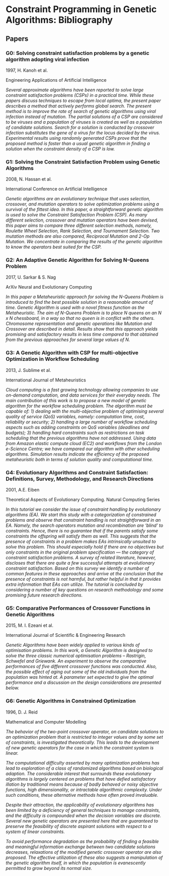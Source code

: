 # Constraint Programming in Genetic Algorithms: Bibliography

## Papers

### G0: Solving constraint satisfaction problems by a genetic algorithm adopting viral infection

1997, H. Kanoh et al.

Engineering Applications of Artificial Intelligence

*Several approximate algorithms have been reported to solve large constraint satisfaction problems (CSPs) in a practical time. While these papers discuss techniques to escape from local optima, the present paper describes a method that actively performs global search. The present method is to improve the rate of search of genetic algorithms using viral infection instead of mutation. The partial solutions of a CSP are considered to be viruses and a population of viruses is created as well as a population of candidate solutions. Search for a solution is conducted by crossover infection substitutes the gene of a virus for the locus decided by the virus. Experimental results using randomly generated CSPs prove that the proposed method is faster than a usual genetic algorithm in finding a solution when the constraint density of a CSP is low.*

### G1: Solving the Constraint Satisfaction Problem using Genetic Algorithms

2008, N. Hassan et al.

International Conference on Artificial Intelligence

*Genetic algorithms are an evolutionary technique that uses selection, crossover, and mutation operators to solve optimization problems using a survival of the fittest idea. In this paper, a straightforward genetic algorithm is used to solve the Constraint Satisfaction Problem (CSP). As many different selection, crossover and mutation operators have been devised, this paper aims to compare three different selection methods, namely, Roulette Wheel Selection, Rank Selection, and Tournament Selection. Two mutation methods are also compared, Reciprocal Mutation and 2-Op Mutation. We concentrate in comparing the results of the genetic algorithm to know the operators best suited for the CSP.*

### G2: An Adaptive Genetic Algorithm for Solving N-Queens Problem

2017, U. Sarkar & S. Nag

ArXiv Neural and Evolutionary Computing

*In this paper a Metaheuristic approach for solving the N-Queens Problem is introduced to find the best possible solution in a reasonable amount of time. Genetic Algorithm is used with a novel fitness function as the Metaheuristic. The aim of N-Queens Problem is to place N queens on an N x N chessboard, in a way so that no queen is in conflict with the others. Chromosome representation and genetic operations like Mutation and Crossover are described in detail. Results show that this approach yields promising and satisfactory results in less time compared to that obtained from the previous approaches for several large values of N.*

### G3: A Genetic Algorithm with CSP for multi-objective Optimization in Workflow Scheduling

2013, J. Sublime et al.

International Journal of Metaheuristics

*Cloud computing is a fast growing technology allowing companies to use on-demand computation, and data services for their everyday needs. The main contribution of this work is to propose a new model of genetic algorithm for the workflow scheduling problem. The algorithm must be capable of: 1) dealing with the multi-objective problem of optimising several quality of service (QoS) variables, namely: computation time, cost, reliability or security; 2) handling a large number of workflow scheduling aspects such as adding constraints on QoS variables (deadlines and budgets); 3) handling hard constraints such as restrictions on task scheduling that the previous algorithms have not addressed. Using data from Amazon elastic compute cloud (EC2) and workflows from the London e-Science Centre; we have compared our algorithm with other scheduling algorithms. Simulation results indicate the efficiency of the proposed metaheuristic both in terms of solution quality and computational time.*

### G4: Evolutionary Algorithms and Constraint Satisfaction: Definitions, Survey, Methodology, and Research Directions

2001, A.E. Eiben

Theoretical Aspects of Evolutionary Computing. Natural Computing Series

*In this tutorial we consider the issue of constraint handling by evolutionary algorithms (EA). We start this study with a categorization of constrained problems and observe that constraint handling is not straightforward in an EA. Namely, the search operators mutation and recombination are ‘blind’ to constraints. Hence, there is no guarantee that if the parents satisfy some constraints the offspring will satisfy them as well. This suggests that the presence of constraints in a problem makes EAs intrinsically unsuited to solve this problem. This should especially hold if there are no objectives but only constraints in the original problem specification — the category of constraint satisfaction problems. A survey of related literature, however, discloses that there are quite a few successful attempts at evolutionary constraint satisfaction. Based on this survey we identify a number of common features in these approaches and arrive at the conclusion that the presence of constraints is not harmful, but rather helpful in that it provides extra information that EAs can utilize. The tutorial is concluded by considering a number of key questions on research methodology and some promising future research directions.*

### G5: Comparative Performances of Crossover Functions in Genetic Algorithms

2015, M. I. Ezeani et al.

International Journal of Scientific & Engineering Research

*Genetic Algorithms have been widely applied to various kinds of optimisation
problems. In this work, a Genetic Algorithm is designed to solve the three
classic numerical optimisation problems – Rastrigin, Schwefel and Griewank. An
experiment to observe the comparative performances of five different
crossover functions was conducted. Also, the possible effect of aging out some
of the old individuals from the population was hinted at. A parameter set
expected to give the optimal performance and a discussion on the design
considerations are presented below.*

### G6: Genetic Algorithms in Constrained Optimization

1996, D. J. Reid

Mathematical and Computer Modelling

*The behavior of the two-point crossover operator, on candidate solutions to an optimization problem that is restricted to integer values and by some set of constraints, is investigated theoretically. This leads to the development of new genetic operators for the case in which the constraint system is linear.*

*The computational difficulty asserted by many optimization problems has lead to exploration of a class of randomized algorithms based on biological adaption. The considerable interest that surrounds these evolutionary algorithms is largely centered on problems that have defied satisfactory illation by traditional means because of badly behaved or noisy objective functions, high dimensionality, or intractable algorithmic complexity. Under such conditions, these alternative methods have often proved invaluable.*

*Despite their attraction, the applicability of evolutionary algorithms has been limited by a deficiency of general techniques to manage constraints, and the difficulty is compounded when the decision variables are discrete. Several new genetic operators are presented here that are guaranteed to preserve the feasibility of discrete aspirant solutions with respect to a system of linear constraints.*

*To avoid performance degradation as the probability of finding a feasible and meaningful information exchange between two candidate solutions decreases, relaxations of the modified genetic crossover operator are also proposed. The effective utilization of these also suggests a manipulation of the genetic algorithm itself, in which the population is evanescently permitted to grow beyond its normal size.*
